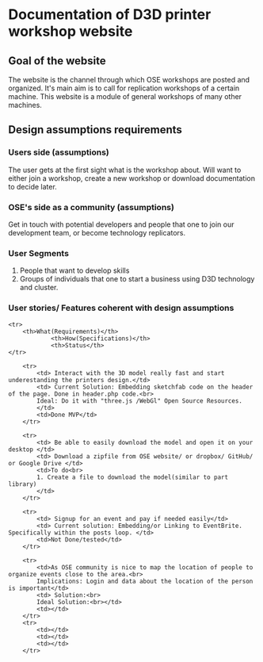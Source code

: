 # Documentation of D3D printer workshop website
## Goal of the website
The website is the channel  through which OSE workshops are posted and organized.
It's main aim is to call for replication workshops of a certain machine.
This website is a module of general workshops of many other machines.
## Design assumptions requirements
### Users side (assumptions)
The user gets at the first sight what is the workshop about.
Will want to either join a workshop, create a new workshop or download documentation to decide later.
### OSE's side as a community (assumptions)
Get in touch with potential developers and people that one to join our development team, or become technology replicators.
### User Segments
1. People that want to develop skills
2. Groups of individuals that one to start a business using D3D technology and cluster.
### User stories/ Features coherent with design assumptions

<table>

    <tr>
        <th>What(Requirements)</th>
				<th>How(Specifications)</th>
				<th>Status</th>
    </tr>

		<tr>
			<td> Interact with the 3D model really fast and start underestanding the printers design.</td>
			<td> Current Solution: Embedding sketchfab code on the header of the page. Done in header.php code.<br>
			Ideal: Do it with "three.js /WebGl" Open Source Resources.
			</td>
			<td>Done MVP</td>
		</tr>

		<tr>
			<td> Be able to easily download the model and open it on your desktop </td>
			<td> Download a zipfile from OSE website/ or dropbox/ GitHub/ or Google Drive </td>
			<td>To do<br>
			1. Create a file to download the model(similar to part library)
			</td>
		</tr>

		<tr>
			<td> Signup for an event and pay if needed easily</td>
			<td> Current solution: Embedding/or Linking to EventBrite. Specifically within the posts loop. </td>
			<td>Not Done/tested</td>
		</tr>

		<tr>
			<td>As OSE community is nice to map the location of people to organize events close to the area.<br>
			Implications: Login and data about the location of the person is important</td>
			<td> Solution:<br>
			Ideal Solution:<br></td>
			<td></td>
		</tr>
		<tr>
			<td></td>
			<td></td>
			<td></td>
		</tr>
</table>
